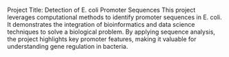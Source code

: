 Project Title: Detection of E. coli Promoter Sequences
This project leverages computational methods to identify promoter sequences in E. coli. It demonstrates the integration of bioinformatics and data science techniques to solve a biological problem. By applying sequence analysis, the project highlights key promoter features, making it valuable for understanding gene regulation in bacteria.
